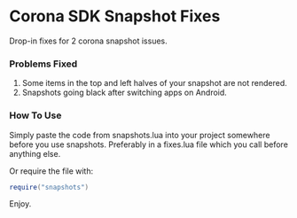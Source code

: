 # Corona SDK Snapshot Fixes

Drop-in fixes for 2 corona snapshot issues.

### Problems Fixed
1. Some items in the top and left halves of your snapshot are not rendered.
2. Snapshots going black after switching apps on Android.

### How To Use
Simply paste the code from snapshots.lua into your project somewhere before you use snapshots. Preferably in a fixes.lua file which you call before anything else.

Or require the file with:
``` lua
require("snapshots")
```


Enjoy.
